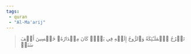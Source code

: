 ```yaml
---
tags: 
 - quran 
 - "Al-Ma'arij"
---
```


> تَعۡرُجُ ٱلۡمَلَـٰٓئِكَةُ وَٱلرُّوحُ إِلَيۡهِ فِي يَوۡمٖ كَانَ مِقۡدَارُهُۥ خَمۡسِينَ أَلۡفَ سَنَةٖ
